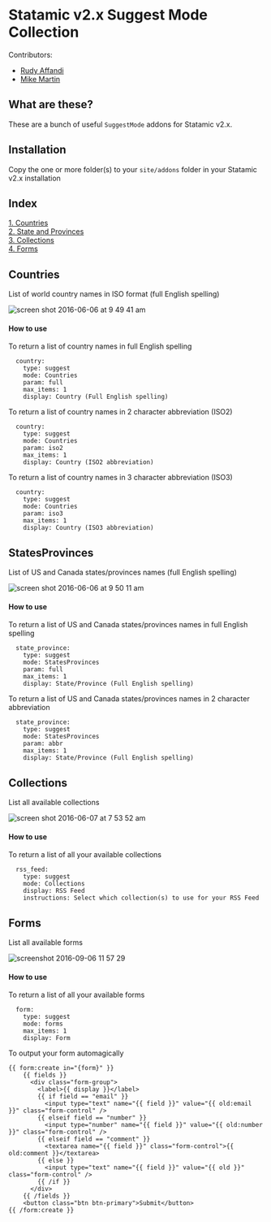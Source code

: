 # Statamic v2.x Suggest Mode Collection  
Contributors:
- [Rudy Affandi](https://github.com/lesaff) 
- [Mike Martin](https://github.com/mikemartin)

## What are these?
These are a bunch of useful `SuggestMode` addons for Statamic v2.x. 

## Installation
Copy the one or more folder(s) to your `site/addons` folder in your Statamic v2.x installation

## Index
[1. Countries](#countries)  
[2. State and Provinces](#statesprovinces)  
[3. Collections](#collections)  
[4. Forms](#forms)  

## Countries
List of world country names in ISO format (full English spelling)

![screen shot 2016-06-06 at 9 49 41 am](https://cloud.githubusercontent.com/assets/1151181/15822493/6a7ffc84-2bcc-11e6-91ac-938f0fa72e3c.png)

#### How to use
To return a list of country names in full English spelling
```
  country:
    type: suggest
    mode: Countries
    param: full
    max_items: 1
    display: Country (Full English spelling)
```
To return a list of country names in 2 character abbreviation (ISO2)
```
  country:
    type: suggest
    mode: Countries
    param: iso2
    max_items: 1
    display: Country (ISO2 abbreviation)
```
To return a list of country names in 3 character abbreviation (ISO3)
```
  country:
    type: suggest
    mode: Countries
    param: iso3
    max_items: 1
    display: Country (ISO3 abbreviation)
```

## StatesProvinces
List of US and Canada states/provinces names (full English spelling)

![screen shot 2016-06-06 at 9 50 11 am](https://cloud.githubusercontent.com/assets/1151181/15822497/6d9d1e10-2bcc-11e6-9d2e-a9587bdf2548.png)

#### How to use
To return a list of US and Canada states/provinces names in full English spelling
```
  state_province:
    type: suggest
    mode: StatesProvinces
    param: full
    max_items: 1
    display: State/Province (Full English spelling)
```
To return a list of US and Canada states/provinces names in 2 character abbreviation
```
  state_province:
    type: suggest
    mode: StatesProvinces
    param: abbr
    max_items: 1
    display: State/Province (Full English spelling)
```

## Collections
List all available collections

![screen shot 2016-06-07 at 7 53 52 am](https://cloud.githubusercontent.com/assets/1151181/15855321/38ad2100-2c85-11e6-806b-60da83053749.png)

#### How to use
To return a list of all your available collections
```
  rss_feed:
    type: suggest
    mode: Collections
    display: RSS Feed
    instructions: Select which collection(s) to use for your RSS Feed
```

## Forms
List all available forms

![screenshot 2016-09-06 11 57 29](https://cloud.githubusercontent.com/assets/414211/18286851/7b24227c-7429-11e6-80e3-b80a5be3895f.png)

#### How to use
To return a list of all your available forms
```
  form:
    type: suggest
    mode: forms
    max_items: 1
    display: Form
```

To output your form automagically
```
{{ form:create in="{form}" }}
    {{ fields }}
      <div class="form-group">
        <label>{{ display }}</label>
        {{ if field == "email" }}
          <input type="text" name="{{ field }}" value="{{ old:email }}" class="form-control" />
        {{ elseif field == "number" }}
          <input type="number" name="{{ field }}" value="{{ old:number }}" class="form-control" />
        {{ elseif field == "comment" }}
          <textarea name="{{ field }}" class="form-control">{{ old:comment }}</textarea>
        {{ else }}
          <input type="text" name="{{ field }}" value="{{ old }}" class="form-control" />
        {{ /if }}
      </div>
    {{ /fields }}
    <button class="btn btn-primary">Submit</button>
{{ /form:create }}
```
